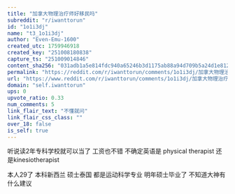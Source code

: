 ```yaml
---
title: "加拿大物理治疗师好移民吗"
subreddit: "r/iwanttorun"
id: "1o1i3dj"
name: "t3_1o1i3dj"
author: "Even-Emu-1600"
created_utc: 1759946918
created_key: "251008180838"
capture_ts: "251009014846"
content_sha256: "031adb1a5e814fdc940a65246b3d1175ab88a94d709b5a24d1e812d38ea69685"
permalink: "https://reddit.com/r/iwanttorun/comments/1o1i3dj/加拿大物理治疗师好移民吗/"
url: "https://www.reddit.com/r/iwanttorun/comments/1o1i3dj/加拿大物理治疗师好移民吗/"
domain: "self.iwanttorun"
ups: 0
upvote_ratio: 0.33
num_comments: 5
link_flair_text: "不懂就问"
link_flair_css_class: ""
over_18: false
is_self: true
---
```


听说读2年专科学校就可以当了 工资也不错 不确定英语是 physical therapist
还是kinesiotherapist

本人29了 本科新西兰 硕士泰国 都是运动科学专业 明年硕士毕业了
不知道大神有什么建议
